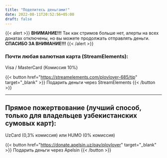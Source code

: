 ```yaml
---
title: "Поделитесь деньгами!"
date: 2022-08-11T20:52:56+05:00
draft: false
---
```


{{< alert >}}
**ВНИМАНИЕ!!!** Так как стримов больше нет, алерты на всех донатах отключены, но вы можете продолжать отправлять деньги. **СПАСИБО ЗА ВНИМАНИЕ!!!**
{{< /alert >}}

<a name="se"></a>
### Почти любая валютная карта (StreamElements):

Visa / MasterCard (Комиссия 10%)

{{< button href="https://streamelements.com/plovlover-685/tip" target="_blank" >}}
Подарить деньги через StreamElements
{{< /button >}}

<!---
---
<a name="da"></a>
### Любая валютная или рублевая (русская или белорусская) карта (DonationAlerts):

Visa / MasterCard / ЮМани / Сбер / Klarna / PaySafeCard (Комиссия 10%)

{{< button href="https://www.donationalerts.com/r/plovlover" target="_blank" >}}
Подарить деньги через DonationAlerts
{{< /button >}}
-->

---
<a name="ap"></a>
## Прямое пожертвование (лучший способ, только для владельцев узбекистанских сумовых карт):

UzCard (0,3% комиссия) или HUMO (0% комиссия)

{{< button href="https://donate.apelsin.uz/pay/plovlover" target="_blank" >}}
Подарить деньги через Apelsin
{{< /button >}}
